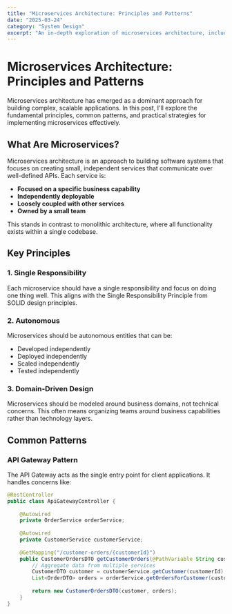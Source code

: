 ```yaml
---
title: "Microservices Architecture: Principles and Patterns"
date: "2025-03-24"
category: "System Design"
excerpt: "An in-depth exploration of microservices architecture, including key design principles, patterns, and implementation strategies."
---
```


# Microservices Architecture: Principles and Patterns

Microservices architecture has emerged as a dominant approach for building complex, scalable applications. In this post, I'll explore the fundamental principles, common patterns, and practical strategies for implementing microservices effectively.

## What Are Microservices?

Microservices architecture is an approach to building software systems that focuses on creating small, independent services that communicate over well-defined APIs. Each service is:

- **Focused on a specific business capability**
- **Independently deployable**
- **Loosely coupled with other services**
- **Owned by a small team**

This stands in contrast to monolithic architecture, where all functionality exists within a single codebase.

## Key Principles

### 1. Single Responsibility

Each microservice should have a single responsibility and focus on doing one thing well. This aligns with the Single Responsibility Principle from SOLID design principles.

### 2. Autonomous

Microservices should be autonomous entities that can be:
- Developed independently
- Deployed independently
- Scaled independently
- Tested independently

### 3. Domain-Driven Design

Microservices should be modeled around business domains, not technical concerns. This often means organizing teams around business capabilities rather than technology layers.

## Common Patterns

### API Gateway Pattern

The API Gateway acts as the single entry point for client applications. It handles concerns like:

```java
@RestController
public class ApiGatewayController {
    
    @Autowired
    private OrderService orderService;
    
    @Autowired
    private CustomerService customerService;
    
    @GetMapping("/customer-orders/{customerId}")
    public CustomerOrdersDTO getCustomerOrders(@PathVariable String customerId) {
        // Aggregate data from multiple services
        CustomerDTO customer = customerService.getCustomer(customerId);
        List<OrderDTO> orders = orderService.getOrdersForCustomer(customerId);
        
        return new CustomerOrdersDTO(customer, orders);
    }
}

